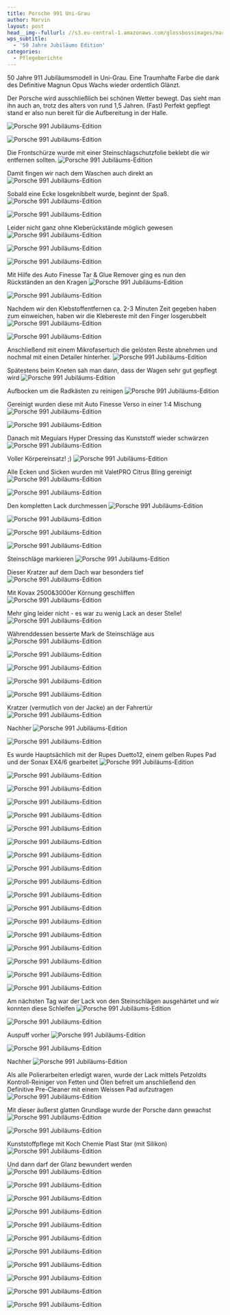 ```yaml
---
title: Porsche 991 Uni-Grau
author: Marvin
layout: post
head__img--fullurl: //s3.eu-central-1.amazonaws.com/glossbossimages/marvin/porsche991/P1020259.jpg
wps_subtitle:
  - '50 Jahre Jubiläums Edition'
categories:
  - Pflegeberichte
---
```

50 Jahre 911 Jubiläumsmodell in Uni-Grau. Eine Traumhafte Farbe die dank des Definitive Magnun Opus Wachs wieder ordentlich Glänzt.

Der Porsche wird ausschließlich bei schönen Wetter bewegt. Das sieht man ihn auch an, trotz des alters von rund 1,5 Jahren.
(Fast) Perfekt gepflegt stand er also nun bereit für die Aufbereitung in der Halle.

![Porsche 991 Jubiläums-Edition](//s3.eu-central-1.amazonaws.com/glossbossimages/marvin/porsche991/IMG_3696.jpg)


![Porsche 991 Jubiläums-Edition](//s3.eu-central-1.amazonaws.com/glossbossimages/marvin/porsche991/IMG_3698.jpg)

Die Frontschürze wurde mit einer Steinschlagschutzfolie beklebt die wir entfernen sollten.
![Porsche 991 Jubiläums-Edition](//s3.eu-central-1.amazonaws.com/glossbossimages/marvin/porsche991/IMG_3699.jpg)


Damit fingen wir nach dem Waschen auch direkt an
![Porsche 991 Jubiläums-Edition](//s3.eu-central-1.amazonaws.com/glossbossimages/marvin/porsche991/IMG_3702.jpg)

Sobald eine Ecke losgeknibbelt wurde, beginnt der Spaß.
![Porsche 991 Jubiläums-Edition](//s3.eu-central-1.amazonaws.com/glossbossimages/marvin/porsche991/IMG_3703.jpg)


![Porsche 991 Jubiläums-Edition](//s3.eu-central-1.amazonaws.com/glossbossimages/marvin/porsche991/IMG_3704.JPG)

Leider nicht ganz ohne Kleberückstände möglich gewesen
![Porsche 991 Jubiläums-Edition](//s3.eu-central-1.amazonaws.com/glossbossimages/marvin/porsche991/IMG_3705.JPG)


![Porsche 991 Jubiläums-Edition](//s3.eu-central-1.amazonaws.com/glossbossimages/marvin/porsche991/IMG_3706.JPG)


![Porsche 991 Jubiläums-Edition](//s3.eu-central-1.amazonaws.com/glossbossimages/marvin/porsche991/IMG_3707.JPG)

Mit Hilfe des Auto Finesse Tar & Glue Remover ging es nun den Rückständen an den Kragen
![Porsche 991 Jubiläums-Edition](//s3.eu-central-1.amazonaws.com/glossbossimages/marvin/porsche991/IMG_3708.JPG)


![Porsche 991 Jubiläums-Edition](//s3.eu-central-1.amazonaws.com/glossbossimages/marvin/porsche991/IMG_3709.JPG)

Nachdem wir den Klebstoffentfernen ca. 2-3 Minuten Zeit gegeben haben zum einweichen, haben wir die Klebereste mit den Finger losgerubbelt
![Porsche 991 Jubiläums-Edition](//s3.eu-central-1.amazonaws.com/glossbossimages/marvin/porsche991/IMG_3710.JPG)


![Porsche 991 Jubiläums-Edition](//s3.eu-central-1.amazonaws.com/glossbossimages/marvin/porsche991/IMG_3711.JPG)

Anschließend mit einem Mikrofasertuch die gelösten Reste abnehmen und nochmal mit einen Detailer hinterher.
![Porsche 991 Jubiläums-Edition](//s3.eu-central-1.amazonaws.com/glossbossimages/marvin/porsche991/IMG_3712.jpg)

Spätestens beim Kneten sah man dann, dass der Wagen sehr gut gepflegt wird
![Porsche 991 Jubiläums-Edition](//s3.eu-central-1.amazonaws.com/glossbossimages/marvin/porsche991/IMG_3714.jpg)

Aufbocken um die Radkästen zu reinigen
![Porsche 991 Jubiläums-Edition](//s3.eu-central-1.amazonaws.com/glossbossimages/marvin/porsche991/IMG_3715.jpg)

Gereinigt wurden diese mit Auto Finesse Verso in einer 1:4 Mischung
![Porsche 991 Jubiläums-Edition](//s3.eu-central-1.amazonaws.com/glossbossimages/marvin/porsche991/IMG_3716.JPG)


![Porsche 991 Jubiläums-Edition](//s3.eu-central-1.amazonaws.com/glossbossimages/marvin/porsche991/IMG_3717.JPG)

Danach mit Meguiars Hyper Dressing das Kunststoff wieder schwärzen
![Porsche 991 Jubiläums-Edition](//s3.eu-central-1.amazonaws.com/glossbossimages/marvin/porsche991/IMG_3718.jpg)

Voller Körpereinsatz! ;)
![Porsche 991 Jubiläums-Edition](//s3.eu-central-1.amazonaws.com/glossbossimages/marvin/porsche991/IMG_3719.JPG)

Alle Ecken und Sicken wurden mit ValetPRO Citrus Bling gereinigt
![Porsche 991 Jubiläums-Edition](//s3.eu-central-1.amazonaws.com/glossbossimages/marvin/porsche991/IMG_3723.jpg)


![Porsche 991 Jubiläums-Edition](//s3.eu-central-1.amazonaws.com/glossbossimages/marvin/porsche991/IMG_3725.jpg)

Den kompletten Lack durchmessen
![Porsche 991 Jubiläums-Edition](//s3.eu-central-1.amazonaws.com/glossbossimages/marvin/porsche991/IMG_3743.JPG)


![Porsche 991 Jubiläums-Edition](//s3.eu-central-1.amazonaws.com/glossbossimages/marvin/porsche991/IMG_3744.JPG)


![Porsche 991 Jubiläums-Edition](//s3.eu-central-1.amazonaws.com/glossbossimages/marvin/porsche991/IMG_3745.JPG)


![Porsche 991 Jubiläums-Edition](//s3.eu-central-1.amazonaws.com/glossbossimages/marvin/porsche991/IMG_3746.JPG)

Steinschläge markieren
![Porsche 991 Jubiläums-Edition](//s3.eu-central-1.amazonaws.com/glossbossimages/marvin/porsche991/IMG_3726.jpg)

Dieser Kratzer auf dem Dach war besonders tief
![Porsche 991 Jubiläums-Edition](//s3.eu-central-1.amazonaws.com/glossbossimages/marvin/porsche991/IMG_3727.jpg)

Mit Kovax 2500&3000er Körnung geschliffen
![Porsche 991 Jubiläums-Edition](//s3.eu-central-1.amazonaws.com/glossbossimages/marvin/porsche991/IMG_3728.jpg)

Mehr ging leider nicht - es war zu wenig Lack an deser Stelle!
![Porsche 991 Jubiläums-Edition](//s3.eu-central-1.amazonaws.com/glossbossimages/marvin/porsche991/IMG_3733.jpg)

Währenddessen besserte Mark de Steinschläge aus
![Porsche 991 Jubiläums-Edition](//s3.eu-central-1.amazonaws.com/glossbossimages/marvin/porsche991/IMG_3729.jpg)

![Porsche 991 Jubiläums-Edition](//s3.eu-central-1.amazonaws.com/glossbossimages/marvin/porsche991/IMG_3730.jpg)


![Porsche 991 Jubiläums-Edition](//s3.eu-central-1.amazonaws.com/glossbossimages/marvin/porsche991/IMG_3734.jpg)


![Porsche 991 Jubiläums-Edition](//s3.eu-central-1.amazonaws.com/glossbossimages/marvin/porsche991/IMG_3735.jpg)


![Porsche 991 Jubiläums-Edition](//s3.eu-central-1.amazonaws.com/glossbossimages/marvin/porsche991/IMG_3736.jpg)

Kratzer (vermutlich von der Jacke) an der Fahrertür
![Porsche 991 Jubiläums-Edition](//s3.eu-central-1.amazonaws.com/glossbossimages/marvin/porsche991/IMG_3738.JPG)

Nachher
![Porsche 991 Jubiläums-Edition](//s3.eu-central-1.amazonaws.com/glossbossimages/marvin/porsche991/IMG_3739.JPG)


![Porsche 991 Jubiläums-Edition](//s3.eu-central-1.amazonaws.com/glossbossimages/marvin/porsche991/IMG_3740.JPG)

Es wurde Hauptsächlich mit der Rupes Duetto12, einem gelben Rupes Pad und der Sonax EX4/6 gearbeitet
![Porsche 991 Jubiläums-Edition](//s3.eu-central-1.amazonaws.com/glossbossimages/marvin/porsche991/IMG_3747.JPG)


![Porsche 991 Jubiläums-Edition](//s3.eu-central-1.amazonaws.com/glossbossimages/marvin/porsche991/IMG_3748.JPG)


![Porsche 991 Jubiläums-Edition](//s3.eu-central-1.amazonaws.com/glossbossimages/marvin/porsche991/IMG_3749.jpg)


![Porsche 991 Jubiläums-Edition](//s3.eu-central-1.amazonaws.com/glossbossimages/marvin/porsche991/IMG_3750.jpg)


![Porsche 991 Jubiläums-Edition](//s3.eu-central-1.amazonaws.com/glossbossimages/marvin/porsche991/IMG_3751.JPG)


![Porsche 991 Jubiläums-Edition](//s3.eu-central-1.amazonaws.com/glossbossimages/marvin/porsche991/IMG_3752.JPG)


![Porsche 991 Jubiläums-Edition](//s3.eu-central-1.amazonaws.com/glossbossimages/marvin/porsche991/IMG_3755.JPG)


![Porsche 991 Jubiläums-Edition](//s3.eu-central-1.amazonaws.com/glossbossimages/marvin/porsche991/IMG_3756.JPG)


![Porsche 991 Jubiläums-Edition](//s3.eu-central-1.amazonaws.com/glossbossimages/marvin/porsche991/IMG_3757.jpg)


![Porsche 991 Jubiläums-Edition](//s3.eu-central-1.amazonaws.com/glossbossimages/marvin/porsche991/IMG_3759.JPG)


![Porsche 991 Jubiläums-Edition](//s3.eu-central-1.amazonaws.com/glossbossimages/marvin/porsche991/IMG_3762.JPG)


![Porsche 991 Jubiläums-Edition](//s3.eu-central-1.amazonaws.com/glossbossimages/marvin/porsche991/IMG_3763.JPG)


![Porsche 991 Jubiläums-Edition](//s3.eu-central-1.amazonaws.com/glossbossimages/marvin/porsche991/IMG_3764.JPG)


![Porsche 991 Jubiläums-Edition](//s3.eu-central-1.amazonaws.com/glossbossimages/marvin/porsche991/IMG_3765.JPG)


![Porsche 991 Jubiläums-Edition](//s3.eu-central-1.amazonaws.com/glossbossimages/marvin/porsche991/IMG_3767.jpg)


![Porsche 991 Jubiläums-Edition](//s3.eu-central-1.amazonaws.com/glossbossimages/marvin/porsche991/IMG_3768.jpg)


![Porsche 991 Jubiläums-Edition](//s3.eu-central-1.amazonaws.com/glossbossimages/marvin/porsche991/IMG_3769.JPG)


![Porsche 991 Jubiläums-Edition](//s3.eu-central-1.amazonaws.com/glossbossimages/marvin/porsche991/IMG_3771.JPG)

Am nächsten Tag war der Lack von den Steinschlägen ausgehärtet und wir konnten diese Schleifen
![Porsche 991 Jubiläums-Edition](//s3.eu-central-1.amazonaws.com/glossbossimages/marvin/porsche991/IMG_3773.jpg)


![Porsche 991 Jubiläums-Edition](//s3.eu-central-1.amazonaws.com/glossbossimages/marvin/porsche991/IMG_3774.jpg)

Auspuff vorher
![Porsche 991 Jubiläums-Edition](//s3.eu-central-1.amazonaws.com/glossbossimages/marvin/porsche991/IMG_3775.jpg)


![Porsche 991 Jubiläums-Edition](//s3.eu-central-1.amazonaws.com/glossbossimages/marvin/porsche991/IMG_3779.jpg)

Nachher
![Porsche 991 Jubiläums-Edition](//s3.eu-central-1.amazonaws.com/glossbossimages/marvin/porsche991/IMG_3776.jpg)

Als alle Polierarbeiten erledigt waren, wurde der Lack mittels Petzoldts Kontroll-Reiniger von Fetten und Ölen befreit um anschließend den Definitive Pre-Cleaner mit einem Weissen Pad aufzutragen
![Porsche 991 Jubiläums-Edition](//s3.eu-central-1.amazonaws.com/glossbossimages/marvin/porsche991/IMG_3781.jpg)

Mit dieser äußerst glatten Grundlage wurde der Porsche dann gewachst
![Porsche 991 Jubiläums-Edition](//s3.eu-central-1.amazonaws.com/glossbossimages/marvin/porsche991/IMG_3783.JPG)


![Porsche 991 Jubiläums-Edition](//s3.eu-central-1.amazonaws.com/glossbossimages/marvin/porsche991/IMG_3786.jpg)

Kunststoffpflege mit Koch Chemie Plast Star (mit Silikon)
![Porsche 991 Jubiläums-Edition](//s3.eu-central-1.amazonaws.com/glossbossimages/marvin/porsche991/IMG_3787.jpg)

Und dann darf der Glanz bewundert werden
![Porsche 991 Jubiläums-Edition](//s3.eu-central-1.amazonaws.com/glossbossimages/marvin/porsche991/IMG_3788.jpg)


![Porsche 991 Jubiläums-Edition](//s3.eu-central-1.amazonaws.com/glossbossimages/marvin/porsche991/IMG_3789.jpg)


![Porsche 991 Jubiläums-Edition](//s3.eu-central-1.amazonaws.com/glossbossimages/marvin/porsche991/IMG_3790.jpg)


![Porsche 991 Jubiläums-Edition](//s3.eu-central-1.amazonaws.com/glossbossimages/marvin/porsche991/IMG_3791.jpg)


![Porsche 991 Jubiläums-Edition](//s3.eu-central-1.amazonaws.com/glossbossimages/marvin/porsche991/IMG_3792.jpg)

![Porsche 991 Jubiläums-Edition](//s3.eu-central-1.amazonaws.com/glossbossimages/marvin/porsche991/P1020253.JPG)


![Porsche 991 Jubiläums-Edition](//s3.eu-central-1.amazonaws.com/glossbossimages/marvin/porsche991/P1020254.JPG)


![Porsche 991 Jubiläums-Edition](//s3.eu-central-1.amazonaws.com/glossbossimages/marvin/porsche991/P1020255.JPG)



![Porsche 991 Jubiläums-Edition](//s3.eu-central-1.amazonaws.com/glossbossimages/marvin/porsche991/P1020262.JPG)


![Porsche 991 Jubiläums-Edition](//s3.eu-central-1.amazonaws.com/glossbossimages/marvin/porsche991/P1020263.JPG)


![Porsche 991 Jubiläums-Edition](//s3.eu-central-1.amazonaws.com/glossbossimages/marvin/porsche991/P1020264.JPG)



